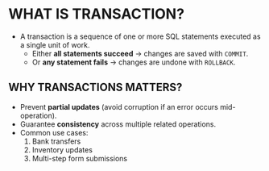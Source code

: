 # WHAT IS TRANSACTION?

- A transaction is a sequence of one or more SQL statements executed as a single unit of work.
  - Either **all statements succeed** → changes are saved with `COMMIT`.
  - Or **any statement fails** → changes are undone with `ROLLBACK`.

## WHY TRANSACTIONS MATTERS?

- Prevent **partial updates** (avoid corruption if an error occurs mid-operation).
- Guarantee **consistency** across multiple related operations.
- Common use cases:
  1. Bank transfers
  2. Inventory updates
  3. Multi-step form submissions
